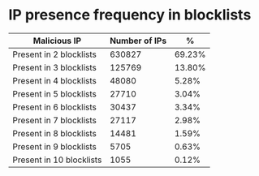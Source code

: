 # IP presence frequency in blocklists
| Malicious IP | Number of IPs | % |
|----|----|----|
| Present in 2 blocklists | 630827 | 69.23% |
| Present in 3 blocklists | 125769 | 13.80% |
| Present in 4 blocklists | 48080 | 5.28% |
| Present in 5 blocklists | 27710 | 3.04% |
| Present in 6 blocklists | 30437 | 3.34% |
| Present in 7 blocklists | 27117 | 2.98% |
| Present in 8 blocklists | 14481 | 1.59% |
| Present in 9 blocklists | 5705 | 0.63% |
| Present in 10 blocklists | 1055 | 0.12% |
